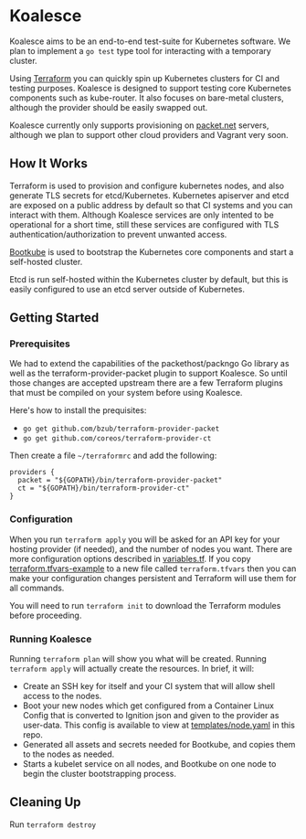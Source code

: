 # Koalesce

Koalesce aims to be an end-to-end test-suite for Kubernetes software.
We plan to implement a `go test` type tool for interacting with a
temporary cluster.

Using [Terraform](https://www.terraform.io/) you can quickly spin up Kubernetes
clusters for CI and testing purposes.  Koalesce is designed to support testing
core Kubernetes components such as kube-router. It also focuses on bare-metal
clusters, although the provider should be easily swapped out.

Koalesce currently only supports provisioning on [packet.net](https://www.packet.net)
servers, although we plan to support other cloud providers and Vagrant very
soon.

## How It Works

Terraform is used to provision and configure kubernetes nodes, and also
generate TLS secrets for etcd/Kubernetes. Kubernetes apiserver and etcd
are exposed on a public address by default so that CI systems and you
can interact with them. Although Koalesce services are only intented to
be operational for a short time, still these services are configured with TLS
authentication/authorization to prevent unwanted access.

[Bootkube](https://github.com/kubernetes-incubator/bootkube)
is used to bootstrap the Kubernetes core components and start
a self-hosted cluster.

Etcd is run self-hosted within the Kubernetes cluster by default, but
this is easily configured to use an etcd server outside of Kubernetes.

## Getting Started

### Prerequisites

We had to extend the capabilities of the packethost/packngo Go library
as well as the terraform-provider-packet plugin to support Koalesce. So
until those changes are accepted upstream there are a few Terraform plugins
that must be compiled on your system before using Koalesce.

Here's how to install the prequisites:
- `go get github.com/bzub/terraform-provider-packet`
- `go get github.com/coreos/terraform-provider-ct`

Then create a file `~/terraformrc` and add the following:
```
providers {
  packet = "${GOPATH}/bin/terraform-provider-packet"
  ct = "${GOPATH}/bin/terraform-provider-ct"
}
```

### Configuration

When you run `terraform apply` you will be asked for an API key for your
hosting provider (if needed), and the number of nodes you want. There are
more configuration options described in [variables.tf](/variables.tf). If you copy
[terraform.tfvars-example](/terraform.tfvars-example) to a new file called
`terraform.tfvars` then you can make your configuration changes persistent and
Terraform will use them for all commands.

You will need to run `terraform init` to download the Terraform modules
before proceeding.

### Running Koalesce

Running `terraform plan` will show you what will be created.
Running `terraform apply` will actually create the resources. In brief,
it will:

- Create an SSH key for itself and your CI system that will allow shell
  access to the nodes.
- Boot your new nodes which get configured from a Container Linux Config
  that is converted to Ignition json and given to the provider as user-data.
  This config is available to view at [templates/node.yaml](/templates/node.yaml)
  in this repo.
- Generated all assets and secrets needed for Bootkube, and copies them
  to the nodes as needed.
- Starts a kubelet service on all nodes, and Bootkube on one node to begin
  the cluster bootstrapping process.

## Cleaning Up

Run `terraform destroy`

